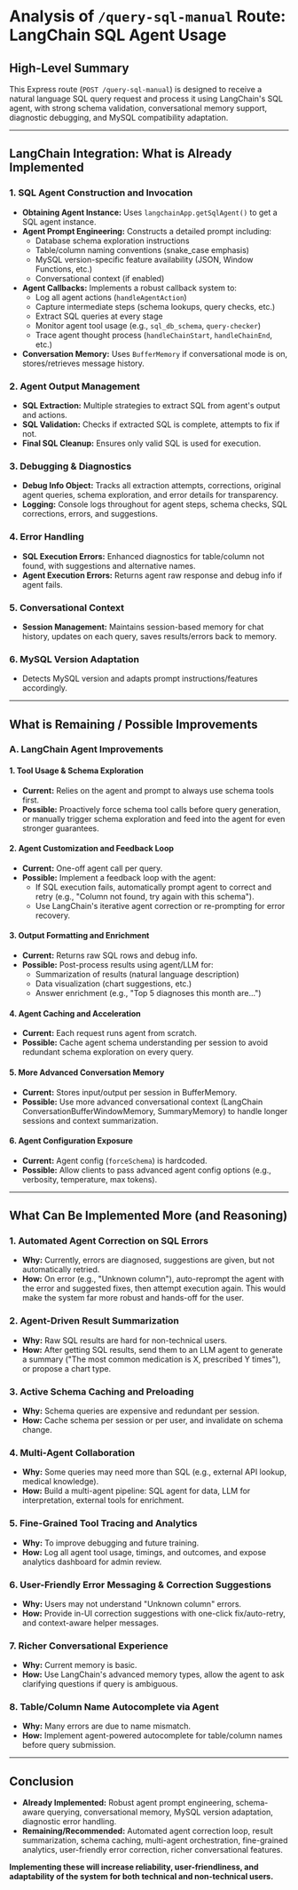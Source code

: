 # Analysis of `/query-sql-manual` Route: LangChain SQL Agent Usage

## **High-Level Summary**

This Express route (`POST /query-sql-manual`) is designed to receive a natural language SQL query request and process it using LangChain's SQL agent, with strong schema validation, conversational memory support, diagnostic debugging, and MySQL compatibility adaptation.

---

## **LangChain Integration: What is Already Implemented**

### **1. SQL Agent Construction and Invocation**
- **Obtaining Agent Instance:** Uses `langchainApp.getSqlAgent()` to get a SQL agent instance.
- **Agent Prompt Engineering:** Constructs a detailed prompt including:
  - Database schema exploration instructions
  - Table/column naming conventions (snake_case emphasis)
  - MySQL version-specific feature availability (JSON, Window Functions, etc.)
  - Conversational context (if enabled)
- **Agent Callbacks:** Implements a robust callback system to:
  - Log all agent actions (`handleAgentAction`)
  - Capture intermediate steps (schema lookups, query checks, etc.)
  - Extract SQL queries at every stage
  - Monitor agent tool usage (e.g., `sql_db_schema`, `query-checker`)
  - Trace agent thought process (`handleChainStart`, `handleChainEnd`, etc.)
- **Conversation Memory:** Uses `BufferMemory` if conversational mode is on, stores/retrieves message history.

### **2. Agent Output Management**
- **SQL Extraction:** Multiple strategies to extract SQL from agent's output and actions.
- **SQL Validation:** Checks if extracted SQL is complete, attempts to fix if not.
- **Final SQL Cleanup:** Ensures only valid SQL is used for execution.

### **3. Debugging & Diagnostics**
- **Debug Info Object:** Tracks all extraction attempts, corrections, original agent queries, schema exploration, and error details for transparency.
- **Logging:** Console logs throughout for agent steps, schema checks, SQL corrections, errors, and suggestions.

### **4. Error Handling**
- **SQL Execution Errors:** Enhanced diagnostics for table/column not found, with suggestions and alternative names.
- **Agent Execution Errors:** Returns agent raw response and debug info if agent fails.

### **5. Conversational Context**
- **Session Management:** Maintains session-based memory for chat history, updates on each query, saves results/errors back to memory.

### **6. MySQL Version Adaptation**
- Detects MySQL version and adapts prompt instructions/features accordingly.

---

## **What is Remaining / Possible Improvements**

### **A. LangChain Agent Improvements**

#### **1. Tool Usage & Schema Exploration**
- **Current:** Relies on the agent and prompt to always use schema tools first.
- **Possible:** Proactively force schema tool calls before query generation, or manually trigger schema exploration and feed into the agent for even stronger guarantees.

#### **2. Agent Customization and Feedback Loop**
- **Current:** One-off agent call per query.
- **Possible:** Implement a feedback loop with the agent:
  - If SQL execution fails, automatically prompt agent to correct and retry (e.g., "Column not found, try again with this schema").
  - Use LangChain's iterative agent correction or re-prompting for error recovery.

#### **3. Output Formatting and Enrichment**
- **Current:** Returns raw SQL rows and debug info.
- **Possible:** Post-process results using agent/LLM for:
  - Summarization of results (natural language description)
  - Data visualization (chart suggestions, etc.)
  - Answer enrichment (e.g., "Top 5 diagnoses this month are...")

#### **4. Agent Caching and Acceleration**
- **Current:** Each request runs agent from scratch.
- **Possible:** Cache agent schema understanding per session to avoid redundant schema exploration on every query.

#### **5. More Advanced Conversation Memory**
- **Current:** Stores input/output per session in BufferMemory.
- **Possible:** Use more advanced conversational context (LangChain ConversationBufferWindowMemory, SummaryMemory) to handle longer sessions and context summarization.

#### **6. Agent Configuration Exposure**
- **Current:** Agent config (`forceSchema`) is hardcoded.
- **Possible:** Allow clients to pass advanced agent config options (e.g., verbosity, temperature, max tokens).

---

## **What Can Be Implemented More (and Reasoning)**

### **1. Automated Agent Correction on SQL Errors**
- **Why:** Currently, errors are diagnosed, suggestions are given, but not automatically retried.
- **How:** On error (e.g., "Unknown column"), auto-reprompt the agent with the error and suggested fixes, then attempt execution again. This would make the system far more robust and hands-off for the user.

### **2. Agent-Driven Result Summarization**
- **Why:** Raw SQL results are hard for non-technical users.
- **How:** After getting SQL results, send them to an LLM agent to generate a summary ("The most common medication is X, prescribed Y times"), or propose a chart type.

### **3. Active Schema Caching and Preloading**
- **Why:** Schema queries are expensive and redundant per session.
- **How:** Cache schema per session or per user, and invalidate on schema change.

### **4. Multi-Agent Collaboration**
- **Why:** Some queries may need more than SQL (e.g., external API lookup, medical knowledge).
- **How:** Build a multi-agent pipeline: SQL agent for data, LLM for interpretation, external tools for enrichment.

### **5. Fine-Grained Tool Tracing and Analytics**
- **Why:** To improve debugging and future training.
- **How:** Log all agent tool usage, timings, and outcomes, and expose analytics dashboard for admin review.

### **6. User-Friendly Error Messaging & Correction Suggestions**
- **Why:** Users may not understand "Unknown column" errors.
- **How:** Provide in-UI correction suggestions with one-click fix/auto-retry, and context-aware helper messages.

### **7. Richer Conversational Experience**
- **Why:** Current memory is basic.
- **How:** Use LangChain's advanced memory types, allow the agent to ask clarifying questions if query is ambiguous.

### **8. Table/Column Name Autocomplete via Agent**
- **Why:** Many errors are due to name mismatch.
- **How:** Implement agent-powered autocomplete for table/column names before query submission.

---

## **Conclusion**

- **Already Implemented:** Robust agent prompt engineering, schema-aware querying, conversational memory, MySQL version adaptation, diagnostic error handling.
- **Remaining/Recommended:** Automated agent correction loop, result summarization, schema caching, multi-agent orchestration, fine-grained analytics, user-friendly error correction, richer conversational features.

**Implementing these will increase reliability, user-friendliness, and adaptability of the system for both technical and non-technical users.**